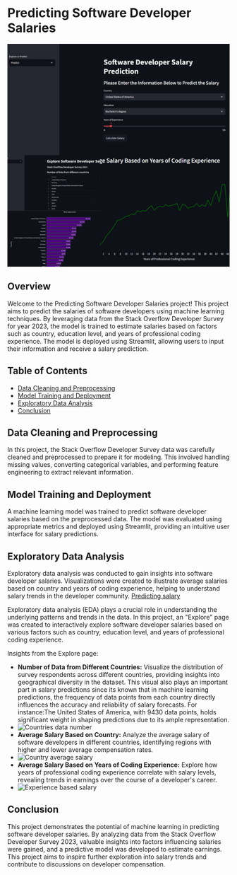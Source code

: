 # Predicting Software Developer Salaries

![Software Developer Survey 2023 Salary Prediction](https://github.com/domywillygithub/DominicMahamba.github.io/blob/main/Salary%20prediction.jpg?raw=true)

## Overview
Welcome to the Predicting Software Developer Salaries project! This project aims to predict the salaries of software developers using machine learning techniques. By leveraging data from the Stack Overflow Developer Survey for year 2023, the model is trained to estimate salaries based on factors such as country, education level, and years of professional coding experience. The model is deployed using Streamlit, allowing users to input their information and receive a salary prediction.

## Table of Contents
- [Data Cleaning and Preprocessing](#data-cleaning-and-preprocessing)
- [Model Training and Deployment](#model-training-and-deployment)
- [Exploratory Data Analysis](#exploratory-data-analysis)
- [Conclusion](#conclusion)

## Data Cleaning and Preprocessing
In this project, the Stack Overflow Developer Survey data was carefully cleaned and preprocessed to prepare it for modeling. This involved handling missing values, converting categorical variables, and performing feature engineering to extract relevant information.

## Model Training and Deployment
A machine learning model was trained to predict software developer salaries based on the preprocessed data. The model was evaluated using appropriate metrics and deployed using Streamlit, providing an intuitive user interface for salary predictions.

## Exploratory Data Analysis
Exploratory data analysis was conducted to gain insights into software developer salaries. Visualizations were created to illustrate average salaries based on country and years of coding experience, helping to understand salary trends in the developer community.
[Predicting salary](blob:https://photos.onedrive.com/ae1badf3-0508-46aa-959e-3bf40311e8b2)

Exploratory data analysis (EDA) plays a crucial role in understanding the underlying patterns and trends in the data. In this project, an "Explore" page was created to interactively explore software developer salaries based on various factors such as country, education level, and years of professional coding experience.

Insights from the Explore page:
- **Number of Data from Different Countries:** Visualize the distribution of survey respondents across different countries, providing insights into geographical diversity in the dataset. This visual also plays an important part in salary predictions since its known that in machine learning predictions, the frequency of data points from each country directly influences the accuracy and reliability of salary forecasts. For instance:The United States of America, with 9430 data points, holds significant weight in shaping predictions due to its ample representation.
- ![Countries data number](blob:https://photos.onedrive.com/5c7351c6-357c-498e-b2c9-8a75be30828d)
- **Average Salary Based on Country:** Analyze the average salary of software developers in different countries, identifying regions with higher and lower average compensation rates.
- ![Country average salary](blob:https://photos.onedrive.com/75a9c125-12f5-45d2-a355-3ac5f0da4f23)
- **Average Salary Based on Years of Coding Experience:** Explore how years of professional coding experience correlate with salary levels, revealing trends in earnings over the course of a developer's career.
- ![Experience based salary](blob:https://photos.onedrive.com/d83970a3-8ccf-4511-b5d6-7ea27c23fb5f)

## Conclusion
This project demonstrates the potential of machine learning in predicting software developer salaries. By analyzing data from the Stack Overflow Developer Survey 2023, valuable insights into factors influencing salaries were gained, and a predictive model was developed to estimate earnings. This project aims to inspire further exploration into salary trends and contribute to discussions on developer compensation.

